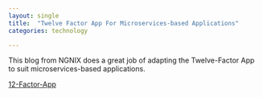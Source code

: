 ```yaml
---
layout: single
title:  "Twelve Factor App For Microservices-based Applications"
categories: technology

---
```

This blog from NGNIX does a great job of adapting the Twelve-Factor App to suit microservices-based applications.


 
[12-Factor-App](https://www.software-engineering-unlocked.com/code-reviews-github-copilot/)